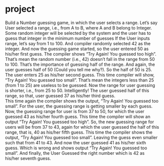 # project
Build a Number guessing game, in which the user selects a range.
Let’s say User selected a range, i.e., from A to B, where A and B belong to Integer.
Some random integer will be selected by the system and the user has to guess that integer in the minimum number of guesses
If the User inputs range, let’s say from 1 to 100.
And compiler randomly selected 42 as the integer. And now the guessing game started, so the user entered 50 as his/her first guess.
The compiler shows “Try Again! You guessed too high”.
That’s mean the random number (i.e., 42) doesn’t fall in the range from 50 to 100. 
That’s the importance of guessing half of the range. 
And again, the user guesses half of 50 (Could you tell me why?). 
So the half of 50 is 25. The user enters 25 as his/her second guess. 
This time compiler will show, “Try Again! You guessed too small”. 
That’s mean the integers less than 25 (from 1 to 25) are useless to be guessed.
 Now the range for user guessing is shorter, i.e., from 25 to 50.
 Intelligently! The user guessed half of this range, so that, user guessed 37 as his/her third guess.  
This time again the compiler shows the output, “Try Again! You guessed too small”. 
For the user, the guessing range is getting smaller by each guess. 
Now, the guessing range for user is from 37 to 50, for which the user guessed 43 as his/her fourth guess. 
This time the compiler will show an output “Try Again! You guessed too high”. 
So, the new guessing range for users will be from 37 to 43, again for which the user guessed the half of this range, that is, 40 as his/her fifth guess. 
 This time the compiler shows the output, “Try Again! You guessed too small”. 
Leaving the guess even smaller such that from 41 to 43.
 And now the user guessed 41 as his/her sixth guess. Which is wrong and shows output “Try Again! You guessed too small”.
 And finally, the User Guessed the right number which is 42 as his/her seventh guess.
